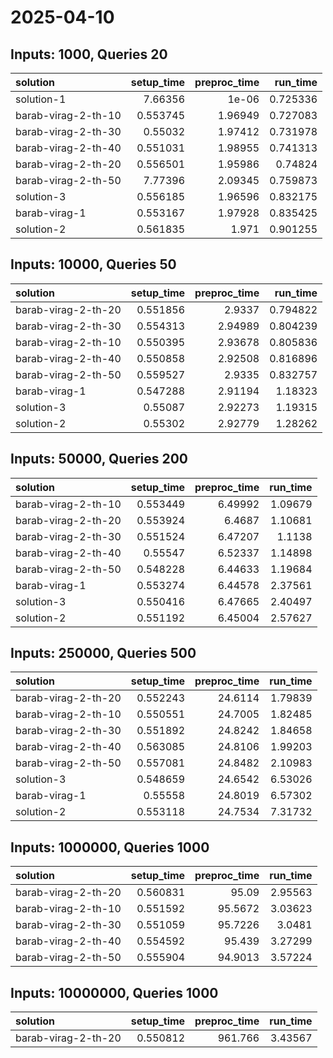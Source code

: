# 2025-04-10

## Inputs: 1000, Queries 20

| solution            |   setup_time |   preproc_time |   run_time |
|:--------------------|-------------:|---------------:|-----------:|
| solution-1          |     7.66356  |        1e-06   |   0.725336 |
| barab-virag-2-th-10 |     0.553745 |        1.96949 |   0.727083 |
| barab-virag-2-th-30 |     0.55032  |        1.97412 |   0.731978 |
| barab-virag-2-th-40 |     0.551031 |        1.98955 |   0.741313 |
| barab-virag-2-th-20 |     0.556501 |        1.95986 |   0.74824  |
| barab-virag-2-th-50 |     7.77396  |        2.09345 |   0.759873 |
| solution-3          |     0.556185 |        1.96596 |   0.832175 |
| barab-virag-1       |     0.553167 |        1.97928 |   0.835425 |
| solution-2          |     0.561835 |        1.971   |   0.901255 |

## Inputs: 10000, Queries 50

| solution            |   setup_time |   preproc_time |   run_time |
|:--------------------|-------------:|---------------:|-----------:|
| barab-virag-2-th-20 |     0.551856 |        2.9337  |   0.794822 |
| barab-virag-2-th-30 |     0.554313 |        2.94989 |   0.804239 |
| barab-virag-2-th-10 |     0.550395 |        2.93678 |   0.805836 |
| barab-virag-2-th-40 |     0.550858 |        2.92508 |   0.816896 |
| barab-virag-2-th-50 |     0.559527 |        2.9335  |   0.832757 |
| barab-virag-1       |     0.547288 |        2.91194 |   1.18323  |
| solution-3          |     0.55087  |        2.92273 |   1.19315  |
| solution-2          |     0.55302  |        2.92779 |   1.28262  |

## Inputs: 50000, Queries 200

| solution            |   setup_time |   preproc_time |   run_time |
|:--------------------|-------------:|---------------:|-----------:|
| barab-virag-2-th-10 |     0.553449 |        6.49992 |    1.09679 |
| barab-virag-2-th-20 |     0.553924 |        6.4687  |    1.10681 |
| barab-virag-2-th-30 |     0.551524 |        6.47207 |    1.1138  |
| barab-virag-2-th-40 |     0.55547  |        6.52337 |    1.14898 |
| barab-virag-2-th-50 |     0.548228 |        6.44633 |    1.19684 |
| barab-virag-1       |     0.553274 |        6.44578 |    2.37561 |
| solution-3          |     0.550416 |        6.47665 |    2.40497 |
| solution-2          |     0.551192 |        6.45004 |    2.57627 |

## Inputs: 250000, Queries 500

| solution            |   setup_time |   preproc_time |   run_time |
|:--------------------|-------------:|---------------:|-----------:|
| barab-virag-2-th-20 |     0.552243 |        24.6114 |    1.79839 |
| barab-virag-2-th-10 |     0.550551 |        24.7005 |    1.82485 |
| barab-virag-2-th-30 |     0.551892 |        24.8242 |    1.84658 |
| barab-virag-2-th-40 |     0.563085 |        24.8106 |    1.99203 |
| barab-virag-2-th-50 |     0.557081 |        24.8482 |    2.10983 |
| solution-3          |     0.548659 |        24.6542 |    6.53026 |
| barab-virag-1       |     0.55558  |        24.8019 |    6.57302 |
| solution-2          |     0.553118 |        24.7534 |    7.31732 |

## Inputs: 1000000, Queries 1000

| solution            |   setup_time |   preproc_time |   run_time |
|:--------------------|-------------:|---------------:|-----------:|
| barab-virag-2-th-20 |     0.560831 |        95.09   |    2.95563 |
| barab-virag-2-th-10 |     0.551592 |        95.5672 |    3.03623 |
| barab-virag-2-th-30 |     0.551059 |        95.7226 |    3.0481  |
| barab-virag-2-th-40 |     0.554592 |        95.439  |    3.27299 |
| barab-virag-2-th-50 |     0.555904 |        94.9013 |    3.57224 |

## Inputs: 10000000, Queries 1000

| solution            |   setup_time |   preproc_time |   run_time |
|:--------------------|-------------:|---------------:|-----------:|
| barab-virag-2-th-20 |     0.550812 |        961.766 |    3.43567 |